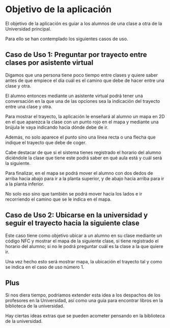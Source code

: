 # Objetivo de la aplicación

El objetivo de la aplicación es guiar a los alumnos de una clase a otra de la Universidad principal.

Para ello se han contemplado los siguientes casos de uso.

## Caso de Uso 1: Preguntar por trayecto entre clases por asistente virtual

Digamos que una persona tiene poco tiempo entre clases y quiere saber antes de que empiece el día cuál es el camino que debe de hacer entre una clase y otra.

El alumno entonces mediante un asistente virtual podrá tener una conversación en la que una de las opciones sea la indicación del trayecto entre una clase y otra.

Para mostrar el trayecto, la aplicación le enseñará al alumno un mapa en 2D en el que aparezca la clase con un punto rojo en el mapa y mediante una brújula le vaya indicando hacia dónde debe de ir.

Además, no solo aparece el punto sino una línea recta o una flecha que indique el trayecto que debe de coger.

Cabe destacar de que si el sistema tienes registrado el horario del alumno diciéndole la clase que tiene este podrá saber en qué aula está y cuál será la siguiente.

Para finalizar, en el mapa se podrá mover el alumno con dos dedos de arriba hacia abajo para ir a la planta superior, y de abajo hacia arriba para ir a la planta inferior.

No solo eso sino que también se podrá mover hacia los lados e ir recorriendo el camino que se le indica en el mapa.

## Caso de Uso 2: Ubicarse en la universidad y seguir el trayecto hacia la siguiente clase

Este caso tiene como objetivo ubicar a un alumno en su clase mediante un código NFC y mostrar el mapa de la siguiente clase, si tiene registrado el horario del alumno; si no le podrá preguntar cuál es la clase a la que quiere ir.

Una vez hecho esto será mostrar mapa, la ubicación el trayecto tal y como se indica en el caso de uso número 1.

## Plus

Si nos diera tiempo, podríamos extender esta idea a los despachos de los profesores en la Universidad, así como una guía para encontrar libros en la biblioteca de la universidad.

Hay ciertas ideas extras que se pueden acometer pensando en la biblioteca de la universidad.
